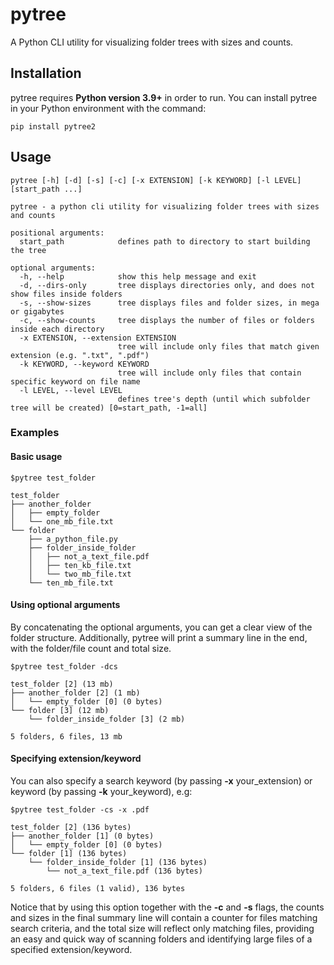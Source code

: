 # pytree
A Python CLI utility for visualizing folder trees with sizes and counts.

## Installation

pytree requires **Python version 3.9+** in order to run. You can install pytree in your Python environment with the command:
```shell
pip install pytree2
```

## Usage

```shell
pytree [-h] [-d] [-s] [-c] [-x EXTENSION] [-k KEYWORD] [-l LEVEL] [start_path ...]
```

```shell
pytree - a python cli utility for visualizing folder trees with sizes and counts

positional arguments:
  start_path            defines path to directory to start building the tree

optional arguments:
  -h, --help            show this help message and exit
  -d, --dirs-only       tree displays directories only, and does not show files inside folders
  -s, --show-sizes      tree displays files and folder sizes, in mega or gigabytes
  -c, --show-counts     tree displays the number of files or folders inside each directory
  -x EXTENSION, --extension EXTENSION
                        tree will include only files that match given extension (e.g. ".txt", ".pdf")
  -k KEYWORD, --keyword KEYWORD
                        tree will include only files that contain specific keyword on file name
  -l LEVEL, --level LEVEL
                        defines tree's depth (until which subfolder tree will be created) [0=start_path, -1=all]
```

### Examples

#### Basic usage
```shell
$pytree test_folder
```

```shell
test_folder
├── another_folder
│   ├── empty_folder
│   └── one_mb_file.txt
└── folder
    ├── a_python_file.py
    ├── folder_inside_folder
    │   ├── not_a_text_file.pdf
    │   ├── ten_kb_file.txt
    │   └── two_mb_file.txt
    └── ten_mb_file.txt
```

#### Using optional arguments
By concatenating the optional arguments, you can get a clear view of the folder structure.
Additionally, pytree will print a summary line in the end, with the folder/file count and total size.
```shell
$pytree test_folder -dcs
```

```shell
test_folder [2] (13 mb)
├── another_folder [2] (1 mb)
│   └── empty_folder [0] (0 bytes)
└── folder [3] (12 mb)
    └── folder_inside_folder [3] (2 mb)

5 folders, 6 files, 13 mb
```

#### Specifying extension/keyword
You can also specify a search keyword (by passing **-x** your_extension) or keyword (by passing **-k** your_keyword), e.g:
```shell
$pytree test_folder -cs -x .pdf
```

```shell
test_folder [2] (136 bytes)
├── another_folder [1] (0 bytes)
│   └── empty_folder [0] (0 bytes)
└── folder [1] (136 bytes)
    └── folder_inside_folder [1] (136 bytes)
        └── not_a_text_file.pdf (136 bytes)

5 folders, 6 files (1 valid), 136 bytes
```
Notice that by using this option together with the **-c** and **-s** flags, the counts and sizes in the final summary
line will contain a counter for files matching search criteria, and the total size will reflect only matching files,
providing an easy and quick way of scanning folders and identifying large files of a specified extension/keyword.
